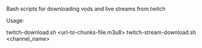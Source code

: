 Bash scripts for downloading vods and live streams from twitch

Usage:

twitch-download.sh <url-to-chunks-file.m3u8>
twitch-stream-download.sh <channel_name>
